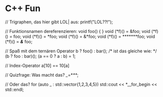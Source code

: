 C++ Fun
======

// Trigraphen, das hier gibt LOL| aus:
printf("LOL??!");
 
// Funktionsnamen dereferenzieren:
void foo() { }
void (*f)() = &foo;
void (*f)() = foo;
void (*f)() = *foo;
void (*f)() = &*foo;
void (*f)() = *******foo;
void (*f)() = ***&*** foo;
 
// Spaß mit dem ternären Operator
b ? foo() : bar(); /* ist das gleiche wie: */ (b ? foo : bar)();
(a == 0 ? a : b) = 1;
 
// Index-Operator
a[10] == 10[a]
 
// Quizfrage: Was macht das?
*_*=*_**_;
 
// Oder das?
for (auto _ : std::vector<int>{1,2,3,4,5})
std::cout << *__for_begin << std::endl; 
